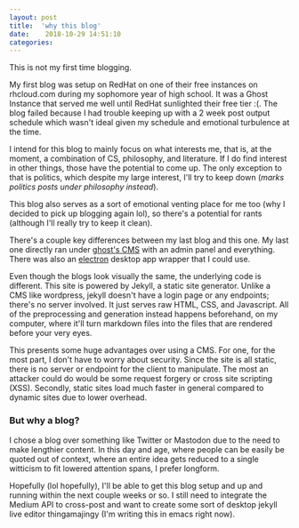 ```yaml
---
layout: post
title:  'why this blog'
date:    2018-10-29 14:51:10
categories: 
---
```


This is not my first time blogging.

My first blog was setup on RedHat on one of their free instances on rhcloud.com during my sophomore year of high school. It was a Ghost Instance that served me well until RedHat sunlighted their free tier :(. The blog failed because I had trouble keeping up with a 2 week post output schedule which wasn't ideal given my schedule and emotional turbulence at the time.

I intend for this blog to mainly focus on what interests me, that is, at the moment, a combination of CS, philosophy, and literature. If I do find interest in other things, those have the potential to come up. The only exception to that is politics, which despite my large interest, I'll try to keep down (_marks politics posts under philosophy instead_).

This blog also serves as a sort of emotional venting place for me too (why I decided to pick up blogging again lol), so there's a potential for rants (although I'll really try to keep it clean).

There's a couple key differences between my last blog and this one. My last one directly ran under [ghost's CMS](https://ghost.org) with an admin panel and everything. There was also an [electron](https://electron.atom.io) desktop app wrapper that I could use.

Even though the blogs look visually the same, the underlying code is different. This site is powered by Jekyll, a static site generator. Unlike a CMS like wordpress, jekyll doesn't have a login page or any endpoints; there's no server involved. It just serves raw HTML, CSS, and Javascript. All of the preprocessing and generation instead happens beforehand, on my computer, where it'll turn markdown files into the files that are rendered before your very eyes.

This presents some huge advantages over using a CMS. For one, for the most part, I don't have to worry about security. Since the site is all static, there is no server or endpoint for the client to manipulate. The most an attacker could do would be some request forgery or cross site scripting (XSS). Secondly, static sites load much faster in general compared to dynamic sites due to lower overhead.

### But why a blog?

I chose a blog over something like Twitter or Mastodon due to the need to make lengthier content. In this day and age, where people can be easily be quoted out of context, where an entire idea gets reduced to a single witticism to fit lowered attention spans, I prefer longform. 

Hopefully (lol hopefully), I'll be able to get this blog setup and up and running within the next couple weeks or so. I still need to integrate the Medium API to cross-post and want to create some sort of desktop jekyll live editor thingamajingy (I'm writing this in emacs right now).

